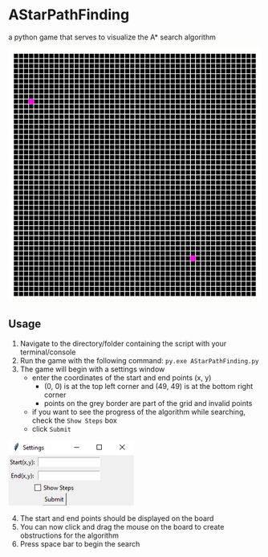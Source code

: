 # AStarPathFinding

a python game that serves to visualize the A* search algorithm

![GIF of Path Finding](images/pathFinding.gif)

## Usage

1. Navigate to the directory/folder containing the script with your terminal/console
2. Run the game with the following command: `py.exe AStarPathFinding.py`
3. The game will begin with a settings window
    - enter the coordinates of the start and end points (x, y)
      - (0, 0) is at the top left corner and (49, 49) is at the bottom right corner
      - points on the grey border are part of the grid and invalid points
    - if you want to see the progress of the algorithm while searching, check the `Show Steps` box
    - click `Submit`

![Image of Settings Window](images/settings.png)

4. The start and end points should be displayed on the board
5. You can now click and drag the mouse on the board to create obstructions for the algorithm
6. Press space bar to begin the search
